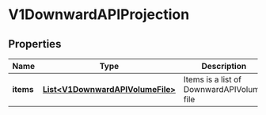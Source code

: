 
# V1DownwardAPIProjection

## Properties
Name | Type | Description | Notes
------------ | ------------- | ------------- | -------------
**items** | [**List&lt;V1DownwardAPIVolumeFile&gt;**](V1DownwardAPIVolumeFile.md) | Items is a list of DownwardAPIVolume file |  [optional]



